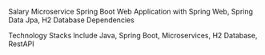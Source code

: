 Salary Microservice Spring Boot Web Application with Spring Web, Spring Data Jpa, H2 Database Dependencies

Technology Stacks lnclude Java, Spring Boot, Microservices, H2 Database, RestAPI
